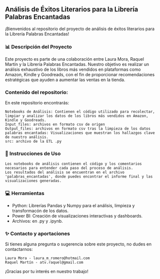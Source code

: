 ## Análisis de Éxitos Literarios para la Librería Palabras Encantadas

¡Bienvenidos al repositorio del proyecto de análisis de éxitos literarios para la Librería Palabras Encantadas!


### 📊 Descripción del Proyecto

Este proyecto es parte de una colaboración entre Laura Mora, Raquel Martín y la Librería Palabras Encantadas. Nuestro objetivo es realizar un análisis exhaustivo de los libros más vendidos en plataformas como Amazon, Kindle y Goodreads, con el fin de proporcionar recomendaciones estratégicas que ayuden a aumentar las ventas en la tienda.


### Contenido del repositorio:

En este repositorio encontrarás:

    Notebooks de Análisis: Contienen el código utilizado para recolectar, limpiar y analizar los datos de los libros más vendidos en Amazon, Kindle y Goodreads.
    Input_files: archivos en formato csv de origen
    Output_files: archivos en formato csv tras la limpieza de los datos
    palabras encantadas: Visualizaciones que muestran los hallazgos clave de nuestro análisis.
    src: archivo de la ETL .py 


### 🏨 Instrucciones de Uso

    Los notebooks de análisis contienen el código y los comentarios necesarios para entender cada paso del proceso de análisis.
    Los resultados del análisis se encuentran en el archivo 'palabras_encantadas', donde puedes encontrar el informe final y las visualizaciones generadas.

### 💻 Herramientas
   
-	Python: Librerías Pandas y Numpy para el análisis, limpieza y transformacón de los datos.
-   Power BI: Creación de visualizaciones interactivas y dashboards.
-   Archivos: en .py y .ipynb.

### ✨ Contacto y aportaciones

Si tienes alguna pregunta o sugerencia sobre este proyecto, no dudes en contactarnos:

    Laura Mora - laura_m_romero@hotmail.com
    Raquel Martín - atv.raquel@gmail.com

¡Gracias por tu interés en nuestro trabajo!
